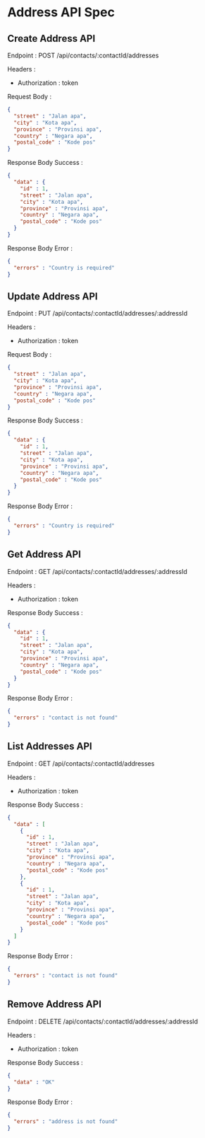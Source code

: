 # Address API Spec

## Create Address API

Endpoint : POST /api/contacts/:contactId/addresses

Headers :
- Authorization : token

Request Body :

```json
{
  "street" : "Jalan apa",
  "city" : "Kota apa",
  "province" : "Provinsi apa",
  "country" : "Negara apa",
  "postal_code" : "Kode pos"
}
```

Response Body Success :

```json
{
  "data" : {
    "id" : 1,
    "street" : "Jalan apa",
    "city" : "Kota apa",
    "province" : "Provinsi apa",
    "country" : "Negara apa",
    "postal_code" : "Kode pos"
  }
}
```

Response Body Error :

```json
{
  "errors" : "Country is required" 
}
```

## Update Address API

Endpoint : PUT /api/contacts/:contactId/addresses/:addressId

Headers :
- Authorization : token

Request Body :

```json
{
  "street" : "Jalan apa",
  "city" : "Kota apa",
  "province" : "Provinsi apa",
  "country" : "Negara apa",
  "postal_code" : "Kode pos"
}
```

Response Body Success :

```json
{
  "data" : {
    "id" : 1,
    "street" : "Jalan apa",
    "city" : "Kota apa",
    "province" : "Provinsi apa",
    "country" : "Negara apa",
    "postal_code" : "Kode pos"
  }
}
```

Response Body Error :

```json
{
  "errors" : "Country is required"
}
```

## Get Address API

Endpoint : GET /api/contacts/:contactId/addresses/:addressId

Headers :
- Authorization : token

Response Body Success :

```json
{
  "data" : {
    "id" : 1,
    "street" : "Jalan apa",
    "city" : "Kota apa",
    "province" : "Provinsi apa",
    "country" : "Negara apa",
    "postal_code" : "Kode pos"
  }
}
```

Response Body Error :

```json
{
  "errors" : "contact is not found"
}
```

## List Addresses API

Endpoint : GET /api/contacts/:contactId/addresses

Headers :
- Authorization : token

Response Body Success :

```json 
{
  "data" : [
    {
      "id" : 1,
      "street" : "Jalan apa",
      "city" : "Kota apa",
      "province" : "Provinsi apa",
      "country" : "Negara apa",
      "postal_code" : "Kode pos"
    },
    {
      "id" : 1,
      "street" : "Jalan apa",
      "city" : "Kota apa",
      "province" : "Provinsi apa",
      "country" : "Negara apa",
      "postal_code" : "Kode pos"
    }
  ]
}
```

Response Body Error :

```json
{
  "errors" : "contact is not found"
}
```

## Remove Address API

Endpoint : DELETE /api/contacts/:contactId/addresses/:addressId

Headers :
- Authorization : token

Response Body Success :

```json
{
  "data" : "OK"
}
```

Response Body Error :

```json
{
  "errors" : "address is not found"
}
```